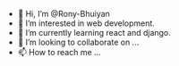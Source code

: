 - 👋 Hi, I’m @Rony-Bhuiyan
- 👀 I’m interested in web development.
- 🌱 I’m currently learning react and django.
- 💞️ I’m looking to collaborate on ...
- 📫 How to reach me ...

<!---
Rony-Bhuiyan/Rony-Bhuiyan is a ✨ special ✨ repository because its `README.md` (this file) appears on your GitHub profile.
You can click the Preview link to take a look at your changes.
--->
